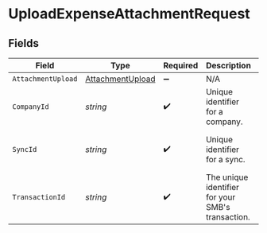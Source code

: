# UploadExpenseAttachmentRequest


## Fields

| Field                                                       | Type                                                        | Required                                                    | Description                                                 | Example                                                     |
| ----------------------------------------------------------- | ----------------------------------------------------------- | ----------------------------------------------------------- | ----------------------------------------------------------- | ----------------------------------------------------------- |
| `AttachmentUpload`                                          | [AttachmentUpload](../../Models/Shared/AttachmentUpload.md) | :heavy_minus_sign:                                          | N/A                                                         |                                                             |
| `CompanyId`                                                 | *string*                                                    | :heavy_check_mark:                                          | Unique identifier for a company.                            | 8a210b68-6988-11ed-a1eb-0242ac120002                        |
| `SyncId`                                                    | *string*                                                    | :heavy_check_mark:                                          | Unique identifier for a sync.                               | 6fb40d5e-b13e-11ed-afa1-0242ac120002                        |
| `TransactionId`                                             | *string*                                                    | :heavy_check_mark:                                          | The unique identifier for your SMB's transaction.           | 336694d8-2dca-4cb5-a28d-3ccb83e55eee                        |